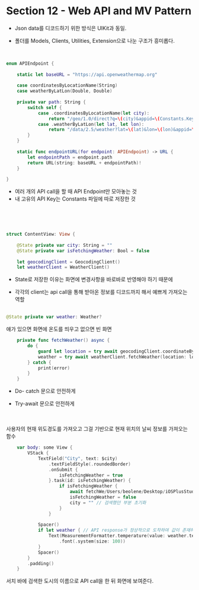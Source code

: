 # Section 12 - Web API and MV Pattern 

* Json data를 디코드하기 위한 방식은 UIKit과 동일. 



* 폴더를 
Models, 
Clients, 
Utilities, 
Extension으로 나눈 구조가 흥미롭다.

<br/>

```swift
enum APIEndpoint {
    
    static let baseURL = "https://api.openweathermap.org"
    
    case coordinatesByLocationName(String)
    case weatherByLatLon(Double, Double)
    
    private var path: String {
        switch self {
            case .coordinatesByLocationName(let city):
                return "/geo/1.0/direct?q=\(city)&appid=\(Constants.Keys.weatherAPIKey)"
            case .weatherByLatLon(let lat, let lon):
                return "/data/2.5/weather?lat=\(lat)&lon=\(lon)&appid=\(Constants.Keys.weatherAPIKey)"
        }
    }
    
    static func endpointURL(for endpoint: APIEndpoint) -> URL {
        let endpointPath = endpoint.path
        return URL(string: baseURL + endpointPath)!
    }
    
}
```

* 여러 개의 API call을 할 때 API Endpoint만 모아놓는 것
* 내 고유의 API Key는 Constants 파일에 따로 저장한 것

<br/><br/><br/>
```swift
struct ContentView: View {
    
    @State private var city: String = ""
    @State private var isFetchingWeather: Bool = false
    
    let geocodingClient = GeocodingClient()
    let weatherClient = WeatherClient()
```
    

* State로 저장한 이유는 화면에 변경사항을 바로바로 반영해야 하기 때문에

* 각각의 client는 api call을 통해 받아온 정보를 디코드까지 해서 예쁘게 가져오는 역할
<br/><br/>

```swift
@State private var weather: Weather?
```


얘가 있으면 화면에 온도를 띄우고 없으면 빈 화면
<br/>

```swift
    private func fetchWeather() async {
        do {
            guard let location = try await geocodingClient.coordinateByCity(city) else { return }
            weather = try await weatherClient.fetchWeather(location: location) // 옵셔널 값인 웨더에 값을 저장해준다. 
        } catch {
            print(error)
        }
    }
```


* Do- catch 문으로 안전하게

* Try-await 문으로 안전하게

<br/><br/>
사용자의 현재 위도경도를 가져오고 그걸 기반으로 현재 위치의 날씨 정보를 가져오는 함수

```swift
    var body: some View {
        VStack {
            TextField("City", text: $city)
                .textFieldStyle(.roundedBorder)
                .onSubmit {
                    isFetchingWeather = true
                }.task(id: isFetchingWeather) {
                    if isFetchingWeather {
                        await fetchWe/Users/beolene/Desktop/iOSPlusStudy/week1/Section12.txtather() // 여기서 함수 호출
                        isFetchingWeather = false 
                        city = "" // 검색했던 부분 초기화
                    }
                }
            
            Spacer()
            if let weather { // API response가 정상적으로 도착하여 값이 존재하게 되었을 때
                Text(MeasurementFormatter.temperature(value: weather.temp))
                    .font(.system(size: 100))
            }
            Spacer()
        }
        .padding()
    }
```

서치 바에 검색한 도시의 이름으로 API call을 한 뒤 화면에 보여준다. 

